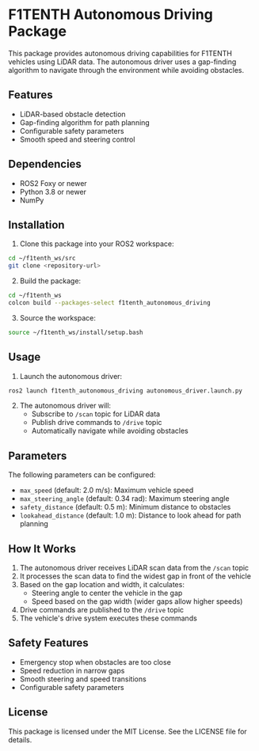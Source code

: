 # F1TENTH Autonomous Driving Package

This package provides autonomous driving capabilities for F1TENTH vehicles using LiDAR data. The autonomous driver uses a gap-finding algorithm to navigate through the environment while avoiding obstacles.

## Features

- LiDAR-based obstacle detection
- Gap-finding algorithm for path planning
- Configurable safety parameters
- Smooth speed and steering control

## Dependencies

- ROS2 Foxy or newer
- Python 3.8 or newer
- NumPy

## Installation

1. Clone this package into your ROS2 workspace:
```bash
cd ~/f1tenth_ws/src
git clone <repository-url>
```

2. Build the package:
```bash
cd ~/f1tenth_ws
colcon build --packages-select f1tenth_autonomous_driving
```

3. Source the workspace:
```bash
source ~/f1tenth_ws/install/setup.bash
```

## Usage

1. Launch the autonomous driver:
```bash
ros2 launch f1tenth_autonomous_driving autonomous_driver.launch.py
```

2. The autonomous driver will:
   - Subscribe to `/scan` topic for LiDAR data
   - Publish drive commands to `/drive` topic
   - Automatically navigate while avoiding obstacles

## Parameters

The following parameters can be configured:

- `max_speed` (default: 2.0 m/s): Maximum vehicle speed
- `max_steering_angle` (default: 0.34 rad): Maximum steering angle
- `safety_distance` (default: 0.5 m): Minimum distance to obstacles
- `lookahead_distance` (default: 1.0 m): Distance to look ahead for path planning

## How It Works

1. The autonomous driver receives LiDAR scan data from the `/scan` topic
2. It processes the scan data to find the widest gap in front of the vehicle
3. Based on the gap location and width, it calculates:
   - Steering angle to center the vehicle in the gap
   - Speed based on the gap width (wider gaps allow higher speeds)
4. Drive commands are published to the `/drive` topic
5. The vehicle's drive system executes these commands

## Safety Features

- Emergency stop when obstacles are too close
- Speed reduction in narrow gaps
- Smooth steering and speed transitions
- Configurable safety parameters

## License

This package is licensed under the MIT License. See the LICENSE file for details. 